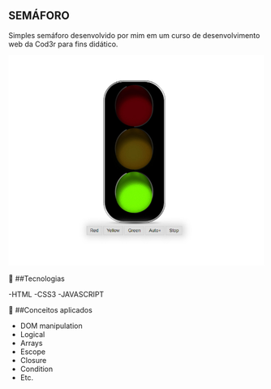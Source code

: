 ## SEMÁFORO 
<p> Simples semáforo desenvolvido por mim em um curso de desenvolvimento web da Cod3r para fins didático. </p>


<img src="./assets/semafaro.png" alt="">

🚀 ##Tecnologias

-HTML
-CSS3
-JAVASCRIPT 

🚀 ##Conceitos aplicados 
- DOM manipulation
- Logical
- Arrays
- Escope
- Closure
- Condition
- Etc.

